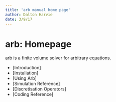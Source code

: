 ```yaml
---
title: 'arb manual home page'
author: Dalton Harvie
date: 3/9/17
---
```


arb: Homepage
===========

arb is a finite volume solver for arbitrary equations.

* [Introduction]
* [Installation]
* [Using Arb]
* [Simulation Reference]
* [Discretisation Operators]
* [Coding Reference]
